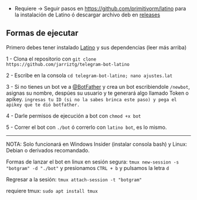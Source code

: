 - Requiere -> Seguir pasos en https://github.com/primitivorm/latino para la instalación de Latino ó descargar archivo deb en [releases](https://github.com/primitivorm/latino/releases)


## Formas de ejecutar
Primero debes tener instalado [Latino](https://github.com/primitivorm/latino) y sus dependencias (leer más arriba)

1 - Clona el repositorio con `git clone https://github.com/jarriztg/telegram-bot-latino`

2 - Escribe en la consola `cd telegram-bot-latino; nano ajustes.lat`

3 - Si no tienes un bot ve a [@BotFather](https://telegram.me/botfather) y crea un bot escribiendole `/newbot`, asignas su nombre, despúes su usuario y te generará algo llamado Token o apikey. `ingresas tu ID (si no la sabes brinca este paso) y pega el apikey que te dió botfather.`

4 - Darle permisos de ejecución a bot con `chmod +x bot`

5 - Correr el bot con `./bot` ó correrlo con `latino bot`, es lo mismo.

-------------------------------------------------

NOTA: Solo funcionará en Windows Insider (instalar consola bash) y Linux: Debian o derivados recomandado.

Formas de lanzar el bot en linux en sesión segura:
`tmux new-session -s "botgram" -d "./bot"` y presionamos `CTRL + b` y pulsamos la letra `d`

Regresar a la sesión:
`tmux attach-session -t "botgram"`

requiere tmux: `sudo apt install tmux`
